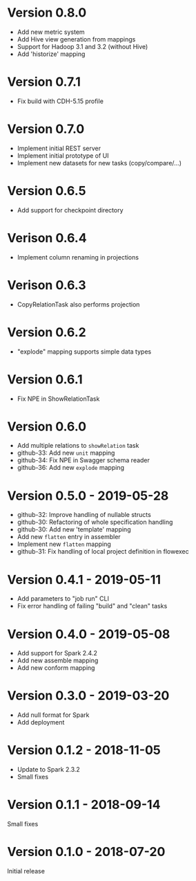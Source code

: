 # Version 0.8.0
* Add new metric system
* Add Hive view generation from mappings
* Support for Hadoop 3.1 and 3.2 (without Hive)
* Add 'historize' mapping

# Version 0.7.1
* Fix build with CDH-5.15 profile

# Version 0.7.0
* Implement initial REST server
* Implement initial prototype of UI
* Implement new datasets for new tasks (copy/compare/...)

# Version 0.6.5
* Add support for checkpoint directory

# Verison 0.6.4
* Implement column renaming in projections

# Verison 0.6.3
* CopyRelationTask also performs projection

# Version 0.6.2
* "explode" mapping supports simple data types

# Version 0.6.1
* Fix NPE in ShowRelationTask

# Version 0.6.0

* Add multiple relations to `showRelation` task
* github-33: Add new `unit` mapping
* github-34: Fix NPE in Swagger schema reader
* github-36: Add new `explode` mapping

# Version 0.5.0 - 2019-05-28

* github-32: Improve handling of nullable structs
* github-30: Refactoring of whole specification handling
* github-30: Add new 'template' mapping
* Add new `flatten` entry in assembler
* Implement new `flatten` mapping
* github-31: Fix handling of local project definition in flowexec


# Version 0.4.1 - 2019-05-11

* Add parameters to "job run" CLI
* Fix error handling of failing "build" and "clean" tasks


# Version 0.4.0 - 2019-05-08

* Add support for Spark 2.4.2
* Add new assemble mapping
* Add new conform mapping


# Version 0.3.0 - 2019-03-20

* Add null format for Spark
* Add deployment


# Version 0.1.2 - 2018-11-05

* Update to Spark 2.3.2
* Small fixes


# Version 0.1.1 - 2018-09-14

Small fixes


# Version 0.1.0 - 2018-07-20

Initial release
